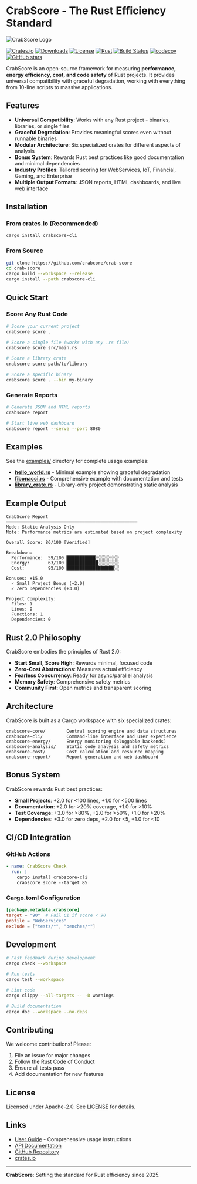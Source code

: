 # CrabScore - The Rust Efficiency Standard

![CrabScore Logo](src/assets/crabcore-logo.png)

[![Crates.io](https://img.shields.io/crates/v/crabscore-cli?style=flat-square)](https://crates.io/crates/crabscore-cli)
[![Downloads](https://img.shields.io/crates/d/crabscore-cli?style=flat-square)](https://crates.io/crates/crabscore-cli)
[![License](https://img.shields.io/crates/l/crabscore-cli?style=flat-square)](LICENSE)
[![Rust](https://img.shields.io/badge/rust-1.88%2B-orange?style=flat-square)](https://www.rust-lang.org)
[![Build Status](https://img.shields.io/github/actions/workflow/status/crabcore/crab-score/ci.yml?style=flat-square)](https://github.com/crabcore/crab-score/actions)
[![codecov](https://img.shields.io/codecov/c/github/crabcore/crab-score?style=flat-square)](https://codecov.io/gh/crabcore/crab-score)
[![GitHub stars](https://img.shields.io/github/stars/crabcore/crab-score?style=flat-square)](https://github.com/crabcore/crab-score/stargazers)

CrabScore is an open-source framework for measuring **performance, energy efficiency, cost, and code safety** of Rust projects. It provides universal compatibility with graceful degradation, working with everything from 10-line scripts to massive applications.

## Features

* **Universal Compatibility**: Works with any Rust project - binaries, libraries, or single files
* **Graceful Degradation**: Provides meaningful scores even without runnable binaries
* **Modular Architecture**: Six specialized crates for different aspects of analysis
* **Bonus System**: Rewards Rust best practices like good documentation and minimal dependencies
* **Industry Profiles**: Tailored scoring for WebServices, IoT, Financial, Gaming, and Enterprise
* **Multiple Output Formats**: JSON reports, HTML dashboards, and live web interface

## Installation

### From crates.io (Recommended)
```bash
cargo install crabscore-cli
```

### From Source
```bash
git clone https://github.com/crabcore/crab-score
cd crab-score
cargo build --workspace --release
cargo install --path crabscore-cli
```

## Quick Start

### Score Any Rust Code
```bash
# Score your current project
crabscore score .

# Score a single file (works with any .rs file)
crabscore score src/main.rs

# Score a library crate
crabscore score path/to/library

# Score a specific binary
crabscore score . --bin my-binary
```

### Generate Reports
```bash
# Generate JSON and HTML reports
crabscore report

# Start live web dashboard
crabscore report --serve --port 8080
```

## Examples

See the [examples/](examples/) directory for complete usage examples:

- **[hello_world.rs](examples/hello_world.rs)** - Minimal example showing graceful degradation
- **[fibonacci.rs](examples/fibonacci.rs)** - Comprehensive example with documentation and tests
- **[library_crate.rs](examples/library_crate.rs)** - Library-only project demonstrating static analysis

## Example Output

```text
CrabScore Report
━━━━━━━━━━━━━━━━━━━━━━━━━━━━━━━━━━━━━━━━━━━━━━━━━━
Mode: Static Analysis Only
Note: Performance metrics are estimated based on project complexity

Overall Score: 86/100 [Verified]

Breakdown:
  Performance:  59/100 ███████████░░░░░░░░░
  Energy:       63/100 ████████████░░░░░░░░
  Cost:         95/100 ██████████████████░░

Bonuses: +15.0
  ✓ Small Project Bonus (+2.0)
  ✓ Zero Dependencies (+3.0)

Project Complexity:
  Files: 1
  Lines: 9
  Functions: 1
  Dependencies: 0
```

## Rust 2.0 Philosophy

CrabScore embodies the principles of Rust 2.0:

- **Start Small, Score High**: Rewards minimal, focused code
- **Zero-Cost Abstractions**: Measures actual efficiency
- **Fearless Concurrency**: Ready for async/parallel analysis
- **Memory Safety**: Comprehensive safety metrics
- **Community First**: Open metrics and transparent scoring

## Architecture

CrabScore is built as a Cargo workspace with six specialized crates:

```text
crabscore-core/        Central scoring engine and data structures
crabscore-cli/         Command-line interface and user experience  
crabscore-energy/      Energy monitoring (pluggable backends)
crabscore-analysis/    Static code analysis and safety metrics
crabscore-cost/        Cost calculation and resource mapping
crabscore-report/      Report generation and web dashboard
```

## Bonus System

CrabScore rewards Rust best practices:

- **Small Projects**: +2.0 for <100 lines, +1.0 for <500 lines
- **Documentation**: +2.0 for >20% coverage, +1.0 for >10%
- **Test Coverage**: +3.0 for >80%, +2.0 for >50%, +1.0 for >20%
- **Dependencies**: +3.0 for zero deps, +2.0 for <5, +1.0 for <10

## CI/CD Integration

### GitHub Actions
```yaml
- name: CrabScore Check
  run: |
    cargo install crabscore-cli
    crabscore score --target 85
```

### Cargo.toml Configuration
```toml
[package.metadata.crabscore]
target = "90"  # Fail CI if score < 90
profile = "WebServices"
exclude = ["tests/*", "benches/*"]
```

## Development

```bash
# Fast feedback during development
cargo check --workspace

# Run tests
cargo test --workspace

# Lint code
cargo clippy --all-targets -- -D warnings

# Build documentation
cargo doc --workspace --no-deps
```

## Contributing

We welcome contributions! Please:

1. File an issue for major changes
2. Follow the Rust Code of Conduct
3. Ensure all tests pass
4. Add documentation for new features

## License

Licensed under Apache-2.0. See [LICENSE](LICENSE) for details.

## Links

- [User Guide](USER_GUIDE.md) - Comprehensive usage instructions
- [API Documentation](https://docs.rs/crabscore-cli)
- [GitHub Repository](https://github.com/crabcore/crab-score)
- [crates.io](https://crates.io/crates/crabscore-cli)

---

**CrabScore**: Setting the standard for Rust efficiency since 2025.